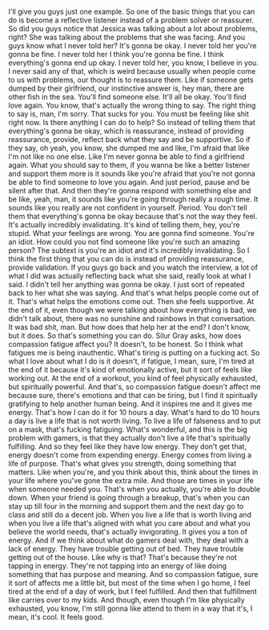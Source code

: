  I'll give you guys just one example. So one of the basic things that you can do is become a reflective listener instead of a problem solver or reassurer. So did you guys notice that Jessica was talking about a lot about problems, right? She was talking about the problems that she was facing. And you guys know what I never told her? It's gonna be okay. I never told her you're gonna be fine. I never told her I think you're gonna be fine. I think everything's gonna end up okay. I never told her, you know, I believe in you. I never said any of that, which is weird because usually when people come to us with problems, our thought is to reassure them. Like if someone gets dumped by their girlfriend, our instinctive answer is, hey man, there are other fish in the sea. You'll find someone else. It'll all be okay. You'll find love again. You know, that's actually the wrong thing to say. The right thing to say is, man, I'm sorry. That sucks for you. You must be feeling like shit right now. Is there anything I can do to help? So instead of telling them that everything's gonna be okay, which is reassurance, instead of providing reassurance, provide, reflect back what they say and be supportive. So if they say, oh yeah, you know, she dumped me and like, I'm afraid that like I'm not like no one else. Like I'm never gonna be able to find a girlfriend again. What you should say to them, if you wanna be like a better listener and support them more is it sounds like you're afraid that you're not gonna be able to find someone to love you again. And just period, pause and be silent after that. And then they're gonna respond with something else and be like, yeah, man, it sounds like you're going through really a rough time. It sounds like you really are not confident in yourself. Period. You don't tell them that everything's gonna be okay because that's not the way they feel. It's actually incredibly invalidating. It's kind of telling them, hey, you're stupid. What your feelings are wrong. You are gonna find someone. You're an idiot. How could you not find someone like you're such an amazing person? The subtext is you're an idiot and it's incredibly invalidating. So I think the first thing that you can do is instead of providing reassurance, provide validation. If you guys go back and you watch the interview, a lot of what I did was actually reflecting back what she said, really look at what I said. I didn't tell her anything was gonna be okay. I just sort of repeated back to her what she was saying. And that's what helps people come out of it. That's what helps the emotions come out. Then she feels supportive. At the end of it, even though we were talking about how everything is bad, we didn't talk about, there was no sunshine and rainbows in that conversation. It was bad shit, man. But how does that help her at the end? I don't know, but it does. So that's something you can do. Silur Gray asks, how does compassion fatigue affect you? It doesn't, to be honest. So I think what fatigues me is being inauthentic. What's tiring is putting on a fucking act. So what I love about what I do is it doesn't, if fatigue, I mean, sure, I'm tired at the end of it because it's kind of emotionally active, but it sort of feels like working out. At the end of a workout, you kind of feel physically exhausted, but spiritually powerful. And that's, so compassion fatigue doesn't affect me because sure, there's emotions and that can be tiring, but I find it spiritually gratifying to help another human being. And it inspires me and it gives me energy. That's how I can do it for 10 hours a day. What's hard to do 10 hours a day is live a life that is not worth living. To live a life of falseness and to put on a mask, that's fucking fatiguing. What's wonderful, and this is the big problem with gamers, is that they actually don't live a life that's spiritually fulfilling. And so they feel like they have low energy. They don't get that, energy doesn't come from expending energy. Energy comes from living a life of purpose. That's what gives you strength, doing something that matters. Like when you're, and you think about this, think about the times in your life where you've gone the extra mile. And those are times in your life when someone needed you. That's when you actually, you're able to double down. When your friend is going through a breakup, that's when you can stay up till four in the morning and support them and the next day go to class and still do a decent job. When you live a life that is worth living and when you live a life that's aligned with what you care about and what you believe the world needs, that's actually invigorating. It gives you a ton of energy. And if we think about what do gamers deal with, they deal with a lack of energy. They have trouble getting out of bed. They have trouble getting out of the house. Like why is that? That's because they're not tapping in energy. They're not tapping into an energy of like doing something that has purpose and meaning. And so compassion fatigue, sure it sort of affects me a little bit, but most of the time when I go home, I feel tired at the end of a day of work, but I feel fulfilled. And then that fulfillment like carries over to my kids. And though, even though I'm like physically exhausted, you know, I'm still gonna like attend to them in a way that it's, I mean, it's cool. It feels good.
